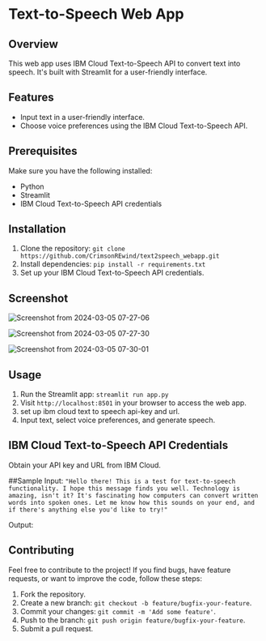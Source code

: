 # Text-to-Speech Web App

## Overview
This web app uses IBM Cloud Text-to-Speech API to convert text into speech. It's built with Streamlit for a user-friendly interface.

## Features
- Input text in a user-friendly interface.
- Choose voice preferences using the IBM Cloud Text-to-Speech API.


## Prerequisites
Make sure you have the following installed:
- Python
- Streamlit
- IBM Cloud Text-to-Speech API credentials

## Installation
1. Clone the repository: `git clone https://github.com/CrimsonREwind/text2speech_webapp.git`
2. Install dependencies: `pip install -r requirements.txt`
3. Set up your IBM Cloud Text-to-Speech API credentials.

## Screenshot
![Screenshot from 2024-03-05 07-27-06](https://github.com/CrimsonREwind/text2speech_webapp/assets/106526797/4c97a3a7-f6e4-4740-a35a-7280bac15134)

![Screenshot from 2024-03-05 07-27-30](https://github.com/CrimsonREwind/text2speech_webapp/assets/106526797/edff03e6-4479-462e-aa8c-9a4d9d208f32)

![Screenshot from 2024-03-05 07-30-01](https://github.com/CrimsonREwind/text2speech_webapp/assets/106526797/15a3d73b-a443-4043-ab0c-032665478439)


## Usage
1. Run the Streamlit app: `streamlit run app.py`
2. Visit `http://localhost:8501` in your browser to access the web app.
3. set up ibm cloud text to speech api-key and url.
4. Input text, select voice preferences, and generate speech.

## IBM Cloud Text-to-Speech API Credentials
Obtain your API key and URL from IBM Cloud.

##Sample
Input:
```"Hello there! This is a test for text-to-speech functionality. I hope this message finds you well. Technology is amazing, isn't it? It's fascinating how computers can convert written words into spoken ones. Let me know how this sounds on your end, and if there's anything else you'd like to try!"```

Output:
<audio src="https://github.com/CrimsonREwind/text2speech_webapp/blob/main/sample/audio/generated.wav">

## Contributing
Feel free to contribute to the project! If you find bugs, have feature requests, or want to improve the code, follow these steps:

1. Fork the repository.
2. Create a new branch: `git checkout -b feature/bugfix-your-feature`.
3. Commit your changes: `git commit -m 'Add some feature'`.
4. Push to the branch: `git push origin feature/bugfix-your-feature`.
5. Submit a pull request.
